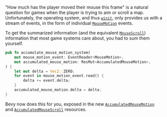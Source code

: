 <!-- Accumulated mouse inputs -->
<!-- https://github.com/bevyengine/bevy/pull/14044 -->

"How much has the player moved their mouse this frame" is a natural question for games when the player is trying to aim or scroll a map.
Unfortunately, the operating system, and thus [`winit`], only provides us with a stream of events, in the form of individual [`MouseMotion`] events.

To get the summarized information (and the equivalent [`MouseScroll`]) information that most game systems care about, you had to sum them yourself.

```rust
pub fn accumulate_mouse_motion_system(
    mut mouse_motion_event: EventReader<MouseMotion>,
    mut accumulated_mouse_motion: ResMut<AccumulatedMouseMotion>,
) {
    let mut delta = Vec2::ZERO;
    for event in mouse_motion_event.read() {
        delta += event.delta;
    }
    accumulated_mouse_motion.delta = delta;
}
```

Bevy now does this for you, exposed in the new [`AccumulatedMouseMotion`] and [`AccumulatedMouseScroll`] resources.

[`winit`]: https://docs.rs/winit/latest/winit/
[`MouseMotion`]: https://docs.rs/bevy/0.15.0/bevy/input/mouse/struct.MouseMotion.html
[`MouseScroll`]: https://docs.rs/bevy/0.15.0/bevy/input/mouse/struct.MouseScroll.html
[`AccumulatedMouseMotion`]: https://docs.rs/bevy/0.15.0/bevy/input/mouse/struct.AccumulatedMouseMotion.html
[`AccumulatedMouseScroll`]: https://docs.rs/bevy/0.15.0/bevy/input/mouse/struct.AccumulatedMouseScroll.html

